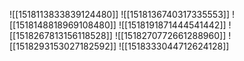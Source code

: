 ![[1518113833839124480]]
![[1518136740317335553]]
![[1518148818969108480]]
![[1518191871444541442]]
![[1518267813156118528]]
![[1518270772661288960]]
![[1518293153027182592]]
![[1518333044712624128]]
